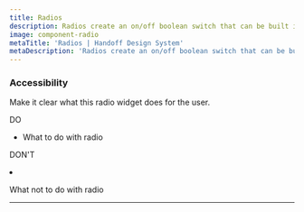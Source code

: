 ```yaml
---
title: Radios
description: Radios create an on/off boolean switch that can be built into array.
image: component-radio
metaTitle: 'Radios | Handoff Design System'
metaDescription: 'Radios create an on/off boolean switch that can be built into array.'
---
```

### Accessibility

Make it clear what this radio widget does for the user.

<div className="c-do-dont">
  <div className="c-do-dont__do">
    <p>
      <Icon name="check" className="" /> DO
    </p>

- What to do with radio

  </div>
  <div className="c-do-dont__dont">
    <p>
    <Icon name="x" className="" /> DON&apos;T
    </p>

- What not to do with radio

  </div>
</div>

---